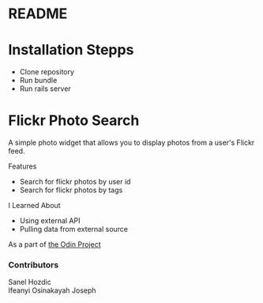# README

# Installation Stepps
* Clone repository
* Run bundle
* Run rails server

# Flickr Photo Search

A simple photo widget that allows you to display photos from a user's Flickr feed.

Features
* Search for flickr photos by user id
* Search for flickr photos by tags

I Learned About
* Using external API
* Pulling data from external source

As a part of [the Odin Project](https://www.theodinproject.com/courses/ruby-on-rails/lessons/apis)

### Contributors

Sanel Hozdic <br>
Ifeanyi Osinakayah Joseph

